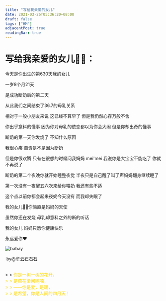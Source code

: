 ```yaml
---
title: "写给我亲爱的女儿"
date: 2021-03-26T05:36:20+08:00
draft: false
tags: ["HM"]
adjacentPost: true
readingBar: true
---
```



# 写给我亲爱的女儿👧🏻：




今天是你出生的第630天我的女儿

一岁8个月21天

是成功断奶后的第二天

从此我们之间结束了36.7的母乳关系

相对于一般小朋友来说 这已经不算早了 但是我仍然心存万般不舍

你出乎意料的懂事 因为你对母乳的依恋都以为你会大闹 但是你却出奇的懂事

断奶的第一天你发烧了 不知什么原因

我很心疼 自责是不是因为断奶

但是你很欢腾 只有在很想的时候问我妈妈 mei'mei 我说你是大宝宝不能吃了 你就不再说了

断奶的第二个夜晚你就开始睡整夜觉 半夜只是自己醒了叫了声妈妈翻身继续睡了

第一次没有一夜醒五六次来给你喂奶 我还有些不适

这个点以前你都会起来夜奶今天没有 而我却失眠了

我的女儿👧🏻你简直是妈妈的天使

虽然你还在发烧 母乳却意料之外的断的听话

我的女儿 妈妈只愿你健康快乐

永远爱你❤️

![babay](https://cdn.jsdelivr.net/gh/tosspi/img@main//img/eb92b586ly1gowuogl2avj22c0340b1y.jpg)


​												by[@牟云石石石](https://weibo.com/3952260486/K7UVHoQw5)


<br>
> > <font color=#ffd700>你是一树一树的花开，<br>
> > 是燕在梁间呢喃，<br>
> > ——你是爱，是暖，<br>
> > 是希望，你是人间的四月天！</font><br>